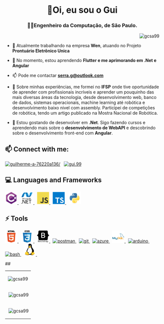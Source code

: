 <h1 align="center">👋Oi, eu sou o Gui</h1>
<h3 align="center">👨‍💻Engenheiro da Computação, de São Paulo.</h3>

<p align="right"> <img src="https://komarev.com/ghpvc/?username=gcsa99&label=Profile%20views&color=0ea9b4&style=flat" alt="gcsa99" /> </p>

- 💼 Atualmente trabalhando na empresa **Wen**, atuando no Projeto **Prontuário Eletrônico Unica**

- 🌱 No momento, estou aprendendo **Flutter e me aprimorando em .Net e Angular**

- 📫 Pode me contactar **serra.g@outlook.com**

- 📄 Sobre minhas experiências, me formei no **IFSP** onde tive oportunidade de aprender com profissionais incríveis e aprender um pouquinho das mais diversas áreas da tecnologia, desde desenvolvimento web, banco de dados, sistemas operacionais, machine learning até robótica e desenvolvimento baixo nivel com assembly. Participei de competições de robótica, tendo um artigo publicado na Mostra Nacional de Robótica.

- 📝 Estou gostando de desenvolver em **.Net**. Sigo fazendo cursos e aprendendo mais sobre o **desenvolvimento de WebAPI** e descobrindo sobre o desenvolvimento front-end com **Angular**.

## 📫 Connect with me:
<p align="left">
<a href="https://linkedin.com/in/guilherme-a-76220a136/" target="blank"><img align="center" src="https://raw.githubusercontent.com/rahuldkjain/github-profile-readme-generator/master/src/images/icons/Social/linked-in-alt.svg" alt="guilherme-a-76220a136/" height="30" width="40" /></a> &nbsp
<a href="https://instagram.com/gui.99" target="blank"><img align="center" src="https://raw.githubusercontent.com/rahuldkjain/github-profile-readme-generator/master/src/images/icons/Social/instagram.svg" alt="gui.99" height="30" width="40" /></a>
</p>

## 💻 Languages and Frameworks
<p align="left">
  <a href="https://www.w3schools.com/cs/" target="_blank" rel="noreferrer"> <img src="https://raw.githubusercontent.com/devicons/devicon/master/icons/csharp/csharp-original.svg" alt="csharp" width="40" height="40"/> </a> &nbsp
  <a href="https://dotnet.microsoft.com/" target="_blank" rel="noreferrer"> <img src="https://raw.githubusercontent.com/devicons/devicon/master/icons/dot-net/dot-net-original-wordmark.svg" alt="dotnet" width="40" height="40"/> </a>  &nbsp
  <a href="https://developer.mozilla.org/en-US/docs/Web/JavaScript" target="_blank" rel="noreferrer"> <img src="https://raw.githubusercontent.com/devicons/devicon/master/icons/javascript/javascript-original.svg" alt="javascript" width="40" height="40"/> </a> &nbsp
  <a href="https://www.typescriptlang.org/" target="_blank" rel="noreferrer"> <img src="https://raw.githubusercontent.com/devicons/devicon/master/icons/typescript/typescript-original.svg" alt="typescript" width="40" height="40"/> </a> &nbsp
  <a href="https://www.python.org" target="_blank" rel="noreferrer"> <img src="https://raw.githubusercontent.com/devicons/devicon/master/icons/python/python-original.svg" alt="python" width="40" height="40"/> </a>
  </p>

## ⚡ Tools
<p align="left"> 
  <a href="https://www.w3.org/html/" target="_blank" rel="noreferrer"> <img src="https://raw.githubusercontent.com/devicons/devicon/master/icons/html5/html5-original-wordmark.svg" alt="html5" width="40" height="40"/> </a> &nbsp;
  <a href="https://www.w3schools.com/css/" target="_blank" rel="noreferrer"> <img src="https://raw.githubusercontent.com/devicons/devicon/master/icons/css3/css3-original-wordmark.svg" alt="css3" width="40" height="40"/> </a> &nbsp;
  <a href="https://getbootstrap.com" target="_blank" rel="noreferrer"> <img src="https://raw.githubusercontent.com/devicons/devicon/master/icons/bootstrap/bootstrap-plain-wordmark.svg" alt="bootstrap" width="40" height="40"/> </a> &nbsp;
  <a href="https://postman.com" target="_blank" rel="noreferrer"> <img src="https://www.vectorlogo.zone/logos/getpostman/getpostman-icon.svg" alt="postman" width="40" height="40"/> </a> &nbsp;
  <a href="https://git-scm.com/" target="_blank" rel="noreferrer"> <img src="https://www.vectorlogo.zone/logos/git-scm/git-scm-icon.svg" alt="git" width="40" height="40"/> </a> &nbsp;
  <a href="https://azure.microsoft.com/en-in/" target="_blank" rel="noreferrer"> <img src="https://www.vectorlogo.zone/logos/microsoft_azure/microsoft_azure-icon.svg" alt="azure" width="40" height="40"/> </a> &nbsp;
  <a href="https://www.mysql.com/" target="_blank" rel="noreferrer"> <img src="https://raw.githubusercontent.com/devicons/devicon/master/icons/mysql/mysql-original-wordmark.svg" alt="mysql" width="40" height="40"/> </a> &nbsp;
  <a href="https://www.arduino.cc/" target="_blank" rel="noreferrer"> <img src="https://cdn.worldvectorlogo.com/logos/arduino-1.svg" alt="arduino" width="40" height="40"/> </a> &nbsp;
  <a href="https://www.gnu.org/software/bash/" target="_blank" rel="noreferrer"> <img src="https://www.vectorlogo.zone/logos/gnu_bash/gnu_bash-icon.svg" alt="bash" width="40" height="40"/> </a> &nbsp;
  <a href="https://www.linux.org/" target="_blank" rel="noreferrer"> <img src="https://raw.githubusercontent.com/devicons/devicon/master/icons/linux/linux-original.svg" alt="linux" width="40" height="40"/> </a> &nbsp; 
</p>
##
<table style="border-style:none">
<tr align="center">
  <td align="center">
      <p><img align="center" src="https://github-readme-stats.vercel.app/api/top-langs?username=gcsa99&show_icons=true&theme=dark&hide_border=true&locale=en&layout=compact" alt="gcsa99" /></p>
  </td>
</tr>
<tr align="center">
  <td align="center">
    <p>&nbsp;<img align="center" src="https://github-readme-stats.vercel.app/api?username=gcsa99&show_icons=true&theme=dark&hide_border=true&locale=en" alt="gcsa99" /></p>
  </td>
</tr>
<tr align="center">
  <td align="center">
    <p>&nbsp;<img align="center" src="https://github-readme-streak-stats.herokuapp.com/?user=gcsa99&theme=dark" alt="gcsa99" /></p>
  </td>
</tr>
</table>

